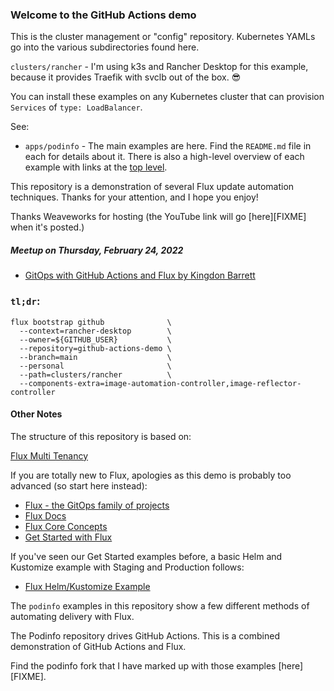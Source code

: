 ### Welcome to the GitHub Actions demo

This is the cluster management or "config" repository. Kubernetes YAMLs go into the various subdirectories found here.

`clusters/rancher` - I'm using k3s and Rancher Desktop for this example, because it provides Traefik with svclb out of the box. 😎

You can install these examples on any Kubernetes cluster that can provision `Services` of `type: LoadBalancer`.

See:

* `apps/podinfo` - The main examples are here. Find the `README.md` file in each for details about it. There is also a high-level
  overview of each example with links at the [top level](/apps/podinfo).

This repository is a demonstration of several Flux update automation techniques. Thanks for your attention, and I hope you enjoy!

Thanks Weaveworks for hosting (the YouTube link will go [here][FIXME] when it's posted.)

##### Meetup on Thursday, February 24, 2022

* [GitOps with GitHub Actions and Flux by Kingdon Barrett](https://www.meetup.com/Weave-User-Group/events/284000198/)

### `tl;dr`:

```
flux bootstrap github              \
  --context=rancher-desktop        \
  --owner=${GITHUB_USER}           \
  --repository=github-actions-demo \
  --branch=main                    \
  --personal                       \
  --path=clusters/rancher          \
  --components-extra=image-automation-controller,image-reflector-controller
```

#### Other Notes

The structure of this repository is based on:

[Flux Multi Tenancy](https://github.com/fluxcd/flux2-multi-tenancy)

If you are totally new to Flux, apologies as this demo is probably too advanced (so start here instead):

* [Flux - the GitOps family of projects](https://fluxcd.io/)
* [Flux Docs](https://fluxcd.io/docs/)
* [Flux Core Concepts](https://fluxcd.io/docs/concepts/)
* [Get Started with Flux](https://fluxcd.io/docs/get-started/)

If you've seen our Get Started examples before, a basic Helm and Kustomize example with Staging and Production follows:

* [Flux Helm/Kustomize Example](https://github.com/fluxcd/flux2-kustomize-helm-example)

The `podinfo` examples in this repository show a few different methods of automating delivery with Flux.

The Podinfo repository drives GitHub Actions. This is a combined demonstration of GitHub Actions and Flux.

Find the podinfo fork that I have marked up with those examples [here][FIXME].
